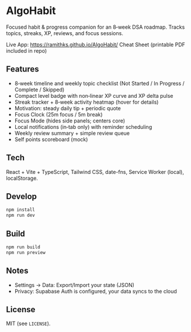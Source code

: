 # AlgoHabit

Focused habit & progress companion for an 8‑week DSA roadmap. Tracks topics, streaks, XP, reviews, and focus sessions.

Live App: https://ramithks.github.io/AlgoHabit/
Cheat Sheet (printable PDF included in repo)

## Features

- 8‑week timeline and weekly topic checklist (Not Started / In Progress / Complete / Skipped)
- Compact level badge with non‑linear XP curve and XP delta pulse
- Streak tracker + 8‑week activity heatmap (hover for details)
- Motivation: steady daily tip + periodic quote
- Focus Clock (25m focus / 5m break)
- Focus Mode (hides side panels; centers core)
- Local notifications (in‑tab only) with reminder scheduling
- Weekly review summary + simple review queue
- Self points scoreboard (mock)

## Tech

React + Vite + TypeScript, Tailwind CSS, date-fns, Service Worker (local), localStorage.

## Develop

```bash
npm install
npm run dev
```

## Build

```bash
npm run build
npm run preview
```

## Notes

- Settings → Data: Export/Import your state (JSON)
- Privacy: Supabase Auth is configured, your data syncs to the cloud

## License

MIT (see `LICENSE`).
